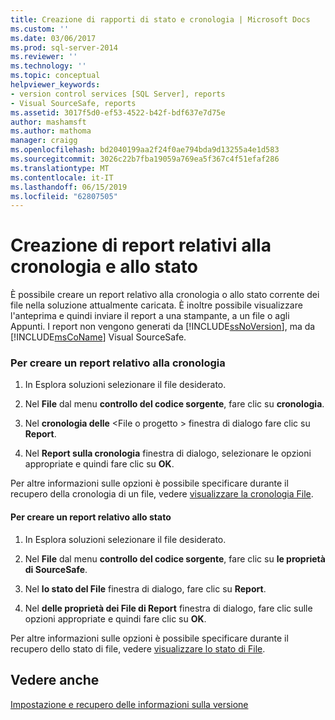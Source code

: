 ```yaml
---
title: Creazione di rapporti di stato e cronologia | Microsoft Docs
ms.custom: ''
ms.date: 03/06/2017
ms.prod: sql-server-2014
ms.reviewer: ''
ms.technology: ''
ms.topic: conceptual
helpviewer_keywords:
- version control services [SQL Server], reports
- Visual SourceSafe, reports
ms.assetid: 3017f5d0-ef53-4522-b42f-bdf637e7d75e
author: mashamsft
ms.author: mathoma
manager: craigg
ms.openlocfilehash: bd2040199aa2f24f0ae794bda9d13255a4e1d583
ms.sourcegitcommit: 3026c22b7fba19059a769ea5f367c4f51efaf286
ms.translationtype: MT
ms.contentlocale: it-IT
ms.lasthandoff: 06/15/2019
ms.locfileid: "62807505"
---
```

# <a name="create-history-and-status-reports"></a>Creazione di report relativi alla cronologia e allo stato
  È possibile creare un report relativo alla cronologia o allo stato corrente dei file nella soluzione attualmente caricata. È inoltre possibile visualizzare l'anteprima e quindi inviare il report a una stampante, a un file o agli Appunti. I report non vengono generati da [!INCLUDE[ssNoVersion](../includes/ssnoversion-md.md)], ma da [!INCLUDE[msCoName](../includes/msconame-md.md)] Visual SourceSafe.  
  
### <a name="to-create-a-history-report"></a>Per creare un report relativo alla cronologia  
  
1.  In Esplora soluzioni selezionare il file desiderato.  
  
2.  Nel **File** dal menu **controllo del codice sorgente**, fare clic su **cronologia**.  
  
3.  Nel **cronologia delle** \<File o progetto > finestra di dialogo fare clic su **Report**.  
  
4.  Nel **Report sulla cronologia** finestra di dialogo, selezionare le opzioni appropriate e quindi fare clic su **OK**.  
  
 Per altre informazioni sulle opzioni è possibile specificare durante il recupero della cronologia di un file, vedere [visualizzare la cronologia File](../../2014/database-engine/view-file-history.md).  
  
#### <a name="to-create-a-status-report"></a>Per creare un report relativo allo stato  
  
1.  In Esplora soluzioni selezionare il file desiderato.  
  
2.  Nel **File** dal menu **controllo del codice sorgente**, fare clic su **le proprietà di SourceSafe**.  
  
3.  Nel **lo stato del File** finestra di dialogo, fare clic su **Report**.  
  
4.  Nel **delle proprietà dei File di Report** finestra di dialogo, fare clic sulle opzioni appropriate e quindi fare clic su **OK**.  
  
 Per altre informazioni sulle opzioni è possibile specificare durante il recupero dello stato di file, vedere [visualizzare lo stato di File](../../2014/database-engine/view-file-status.md).  
  
## <a name="see-also"></a>Vedere anche  
 [Impostazione e recupero delle informazioni sulla versione](../../2014/database-engine/set-and-retrieve-version-information.md)  
  
  
